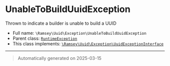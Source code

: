 
# UnableToBuildUuidException

Thrown to indicate a builder is unable to build a UUID



* Full name: `\Ramsey\Uuid\Exception\UnableToBuildUuidException`
* Parent class: [`RuntimeException`](../../../RuntimeException.md)
* This class implements:
[`\Ramsey\Uuid\Exception\UuidExceptionInterface`](./UuidExceptionInterface.md)






***
> Automatically generated on 2025-03-15
